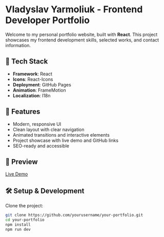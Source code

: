 # Vladyslav Yarmoliuk - Frontend Developer Portfolio

Welcome to my personal portfolio website, built with **React**. This project showcases my frontend development skills, selected works, and contact information.

## 🚀 Tech Stack

- **Framework**: React
- **Icons**: React-Icons
- **Deployment**: GitHub Pages
- **Animation**: FrameMotion
- **Localization**: l18n

## 🧩 Features

- Modern, responsive UI
- Clean layout with clear navigation
- Animated transitions and interactive elements
- Project showcase with live demo and GitHub links
- SEO-ready and accessible

## 📸 Preview

[Live Demo](https://regmysss.github.io/)

## 🛠️ Setup & Development

Clone the project:

```bash
git clone https://github.com/yourusername/your-portfolio.git
cd your-portfolio
npm install
npm run dev